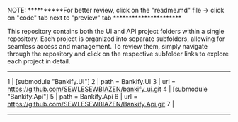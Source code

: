 NOTE:
**********For better review, click on the "readme.md" file -> click on "code" tab next to "preview" tab **********************

This repository contains both the UI and API project folders within a single repository. Each project is organized into separate subfolders, allowing for seamless access and management.
To review them, simply navigate through the repository and click on the respective subfolder links to explore each project in detail.

--------------------------------------------------------------------------------
1 | [submodule "Bankify.UI"]
2 | 	path = Bankify.UI
3 | 	url = https://github.com/SEWLESEWBIAZEN/bankify_ui.git
4 | [submodule "Bankify.Api"]
5 | 	path = Bankify.Api
6 | 	url = https://github.com/SEWLESEWBIAZEN/Bankify.Api.git
7 | 


--------------------------------------------------------------------------------







